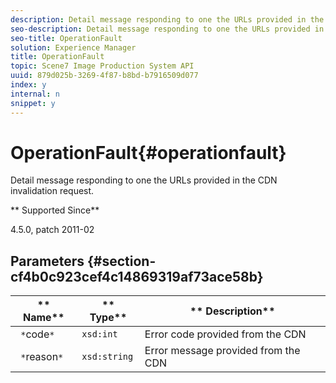 ```yaml
---
description: Detail message responding to one the URLs provided in the CDN invalidation request.
seo-description: Detail message responding to one the URLs provided in the CDN invalidation request.
seo-title: OperationFault
solution: Experience Manager
title: OperationFault
topic: Scene7 Image Production System API
uuid: 879d025b-3269-4f87-b8bd-b7916509d077
index: y
internal: n
snippet: y
---
```


# OperationFault{#operationfault}

Detail message responding to one the URLs provided in the CDN invalidation request.

 ** Supported Since**

4.5.0, patch 2011-02

## Parameters {#section-cf4b0c923cef4c14869319af73ace58b}

|  ** Name** | ** Type** | ** Description** |
|---|---|---|
|  ` *`code`*`  | `xsd:int`  | Error code provided from the CDN  |
|  ` *`reason`*`  | `xsd:string`  | Error message provided from the CDN  |

